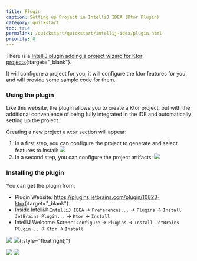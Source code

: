 ```yaml
---
title: Plugin
caption: Setting up Project in IntelliJ IDEA (Ktor Plugin)
category: quickstart
toc: true 
permalink: /quickstart/quickstart/intellij-idea/plugin.html
priority: 0
---
```


There is a [IntelliJ plugin adding a project wizard for Ktor projects](https://plugins.jetbrains.com/plugin/10823-ktor){:target="_blank"}.

It will configure a project for you, it will configure the ktor features for you, and will provide some sample code for them. 

### Using the plugin

Like this website, the plugin allows you to create a Ktor project, but with the
additional convenience of being fully integrated in the IDE and automatically setting up
the project.

Creating a new project a `Ktor` section will appear:

1. In a first step, you can configure the project to generate and select features to install:
   ![](/quickstart/quickstart/intellij-idea/plugin/ktor-plugin-1.png)
2. In a second step, you can configure the project artifacts:
   ![](/quickstart/quickstart/intellij-idea/plugin/ktor-plugin-2.png)

### Installing the plugin

You can get the plugin from:

* Plugin Website: <https://plugins.jetbrains.com/plugin/10823-ktor>{:target="_blank"}
* Inside IntelliJ: `IntelliJ IDEA` → `Preferences...` → `Plugins` → `Install JetBrains Plugin...` → `Ktor` → `Install`
* IntelliJ Welcome Screen: `Configure` → `Plugins` → `Install JetBrains Plugin...` → `Ktor` → `Install`

![](/quickstart/quickstart/intellij-idea/plugin/install0.png)
![](/quickstart/quickstart/intellij-idea/plugin/install1.png){:style="float:right;"}

<div style="clear:both;"></div>

![](/quickstart/quickstart/intellij-idea/plugin/install2.png)
![](/quickstart/quickstart/intellij-idea/plugin/install3.png)

